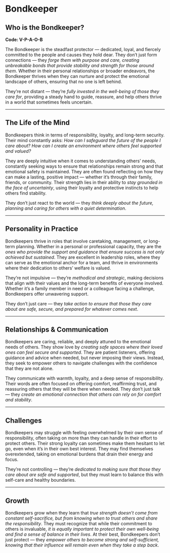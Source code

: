 # Bondkeeper
## Who is the Bondkeeper?
**Code: V-P-A-O-B**

The Bondkeeper is the steadfast protector — dedicated, loyal, and fiercely committed to the people and causes they hold dear. They don’t just form connections — they *forge them with purpose and care, creating unbreakable bonds that provide stability and strength for those around them*. Whether in their personal relationships or broader endeavors, the Bondkeeper thrives when they can nurture and protect the emotional landscape of others, ensuring that no one is left behind.

They’re not distant — they’re *fully invested in the well-being of those they care for*, providing a steady hand to guide, reassure, and help others thrive in a world that sometimes feels uncertain.

---

## The Life of the Mind

Bondkeepers think in terms of responsibility, loyalty, and long-term security. Their mind constantly asks: *How can I safeguard the future of the people I care about? How can I create an environment where others feel supported and valued?*

They are deeply intuitive when it comes to understanding others’ needs, constantly seeking ways to ensure that relationships remain strong and that emotional safety is maintained. They are often found reflecting on how they can make a lasting, positive impact — whether it’s through their family, friends, or community. Their strength lies in their ability to *stay grounded in the face of uncertainty*, using their loyalty and protective instincts to help others find stability.

They don’t just react to the world — they *think deeply about the future, planning and caring for others with a quiet determination*.

---

## Personality in Practice

Bondkeepers thrive in roles that involve caretaking, management, or long-term planning. Whether in a personal or professional capacity, they are the *ones who provide the support and guidance that ensure success is not only achieved but sustained*. They are excellent in leadership roles, where they can serve as the emotional anchor for a team, and thrive in environments where their dedication to others’ welfare is valued.

They’re not impulsive — they’re *methodical and strategic*, making decisions that align with their values and the long-term benefits of everyone involved. Whether it’s a family member in need or a colleague facing a challenge, Bondkeepers offer unwavering support.

They don’t just care — they *take action to ensure that those they care about are safe, secure, and prepared for whatever comes next*.

---

## Relationships & Communication

Bondkeepers are caring, reliable, and deeply attuned to the emotional needs of others. They show love by *creating safe spaces where their loved ones can feel secure and supported*. They are patient listeners, offering guidance and advice when needed, but never imposing their views. Instead, they seek to empower others to navigate challenges with the confidence that they are not alone.

They communicate with warmth, loyalty, and a deep sense of responsibility. Their words are often focused on offering comfort, reaffirming trust, and reassuring others that they will be there when needed. They don’t just talk — they *create an emotional connection that others can rely on for comfort and stability*.

---

## Challenges

Bondkeepers may struggle with feeling overwhelmed by their own sense of responsibility, often taking on more than they can handle in their effort to protect others. Their strong loyalty can sometimes make them hesitant to let go, even when it’s in their own best interest. They may find themselves overextended, taking on emotional burdens that drain their energy and focus.

They’re not controlling — they’re *dedicated to making sure that those they care about are safe and supported*, but they must learn to balance this with self-care and healthy boundaries.

---

## Growth

Bondkeepers grow when they learn that *true strength doesn’t come from constant self-sacrifice, but from knowing when to trust others and share the responsibility*. They must recognize that while their commitment to others is invaluable, *it is equally important to protect their own well-being and find a sense of balance in their lives*. At their best, Bondkeepers don’t just protect — they *empower others to become strong and self-sufficient, knowing that their influence will remain even when they take a step back*.

